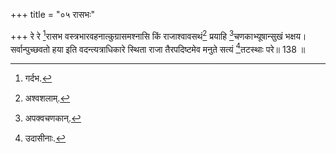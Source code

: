 +++
title = "०५ रासभः"

+++
रे रे [^4]रासभ वस्त्रभारवहनात्कुग्रासमश्नासि किं राजाश्वावसथं[^5] प्रयाहि [^6]चणकाभ्यूषान्सुखं भक्षय।  
सर्वान्पुच्छवतो हया इति वदन्त्यत्राधिकारे स्थिता राजा तैरपदिष्टमेव मनुते सत्यं [^7]तटस्थाः परे॥ 138 ॥  
  
[^4]: गर्दभ.

[^5]: अश्वशलाम्.

[^6]: अपक्वचणकान्.

[^7]: उदासीनाः.
